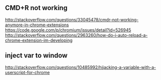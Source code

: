 
## CMD+R not working
http://stackoverflow.com/questions/33045478/cmdr-not-working-anymore-in-chrome-extensions
https://code.google.com/p/chromium/issues/detail?id=526945
http://stackoverflow.com/questions/2963260/how-do-i-auto-reload-a-chrome-extension-im-developing

## inject var to window
http://stackoverflow.com/questions/10485992/hijacking-a-variable-with-a-userscript-for-chrome